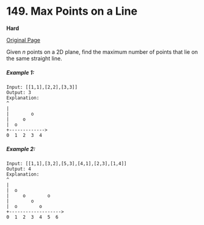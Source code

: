 # 149. Max Points on a Line

**Hard**

[Original Page](https://leetcode.com/problems/max-points-on-a-line/)

Given _n_ points on a 2D plane, find the maximum number of points that lie on the same straight line.

##### Example 1:
```
Input: [[1,1],[2,2],[3,3]]
Output: 3
Explanation:
^
|
|        o
|     o
|  o  
+------------->
0  1  2  3  4
```

##### Example 2: 
```
Input: [[1,1],[3,2],[5,3],[4,1],[2,3],[1,4]]
Output: 4
Explanation:
^
|
|  o
|     o        o
|        o
|  o        o
+------------------->
0  1  2  3  4  5  6
```
